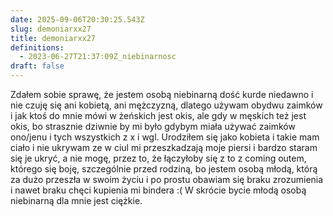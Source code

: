 ```yaml
---
date: 2025-09-06T20:30:25.543Z
slug: demoniarxx27
title: demoniarxx27
definitions:
  - 2023-06-27T21:37:09Z_niebinarnosc
draft: false
---
```

Zdałem sobie sprawę, że jestem osobą niebinarną dość kurde niedawno i nie czuję się ani kobietą, ani mężczyzną, dlatego używam obydwu zaimków i jak ktoś do mnie mówi w żeńskich jest okis, ale gdy w męskich też jest okis, bo strasznie dziwnie by mi było gdybym miała używać zaimków ono/jenu i tych wszystkich z x i wgl. Urodziłem się jako kobieta i takie mam ciało i nie ukrywam ze w ciul mi przeszkadzają moje piersi i bardzo staram się je ukryć, a nie mogę, przez to, że łączyłoby się z to z coming outem, którego się boję, szczególnie przed rodziną, bo jestem osobą młodą, którą za dużo przeszła w swoim życiu i po prostu obawiam się braku zrozumienia i nawet braku chęci kupienia mi bindera :( W skrócie bycie młodą osobą niebinarną dla mnie jest ciężkie.
